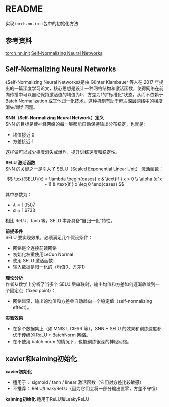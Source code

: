 # README
实现`torch.nn.init`包中的初始化方法

## 参考资料
[torch.nn.init](https://pytorch.org/docs/stable/nn.init.html)
[Self-Normalizing Neural Networks](https://arxiv.org/pdf/1706.02515)

## Self-Normalizing Neural Networks
《Self-Normalizing Neural Networks》是由 Günter Klambauer 等人在 2017 年提出的一篇深度学习论文，核心思想是设计一种网络结构和激活函数，使得网络在前向传播中可以自动保持激活值的均值为0、方差为1的“标准化”状态，从而不依赖于 Batch Normalization 或其他归一化技术。这种机制有助于解决深层网络中的梯度消失/爆炸问题。

**SNN（Self-Normalizing Neural Network）定义**  
SNN 的目标是使神经网络的每一层都能自动保持输出分布稳定，也就是:
- 均值接近 0
- 方差接近 1    

这样做可以减少梯度消失或爆炸，提升训练速度和稳定性。

**SELU 激活函数**   
SNN 的关键之一是引入了 SELU（Scaled Exponential Linear Unit） 激活函数：

$$
\text{SELU}(x) = \lambda \begin{cases}
x & \text{if } x > 0 \\
\alpha (e^x - 1) & \text{if } x \leq 0
\end{cases}
$$

其中参数为：
- $\lambda \approx 1.0507$
- $\alpha \approx 1.6733$

相比 ReLU、tanh 等，SELU 本身具备“自归一化”特性。


**前提条件**    
SELU 要实现效果，必须满足几个假设条件： 
- 网络是全连接前馈网络
- 初始化权重使用LeCun Normal
- 使用 SELU 激活函数
- 输入数据是归一化的（均值0、方差1）

**理论分析**    
作者从数学上分析了当多个 SELU 层串联时，输出均值和方差如何逐渐收敛到一个固定点（fixed point）：     
- 网络越深，输出的均值和方差会自动趋向一个稳定值（self-normalizing effect）。


**实验效果**
- 在多个数据集上（如 MNIST, CIFAR 等），SNN + SELU 的效果和训练速度都优于传统的 ReLU + BatchNorm 网络。
- 在不使用 batch norm 的情况下，也能训练很深的神经网络。

## xavier和kaiming初始化
**xavier初始化**
- 适用于： sigmoid / tanh / linear 激活函数（它们对方差比较敏感）
- 不推荐： ReLU/LeakyReLU（因为它们会将一部分输出置零，方差不守恒）

**kaiming初始化**
适用于ReLU和LeakyReLU
